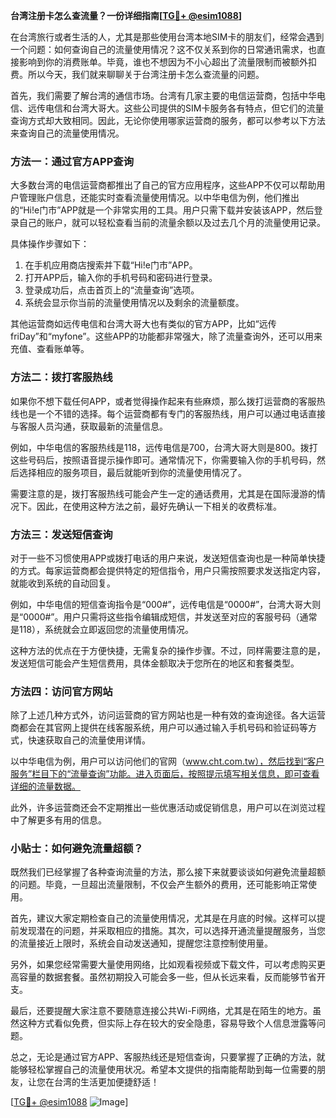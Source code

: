 **台湾注册卡怎么查流量？一份详细指南[[TG💪+ @esim1088](https://t.me/s/esim1088)]**

在台湾旅行或者生活的人，尤其是那些使用台湾本地SIM卡的朋友们，经常会遇到一个问题：如何查询自己的流量使用情况？这不仅关系到你的日常通讯需求，也直接影响到你的消费账单。毕竟，谁也不想因为不小心超出了流量限制而被额外扣费。所以今天，我们就来聊聊关于台湾注册卡怎么查流量的问题。

首先，我们需要了解台湾的通信市场。台湾有几家主要的电信运营商，包括中华电信、远传电信和台湾大哥大。这些公司提供的SIM卡服务各有特点，但它们的流量查询方式却大致相同。因此，无论你使用哪家运营商的服务，都可以参考以下方法来查询自己的流量使用情况。

### 方法一：通过官方APP查询

大多数台湾的电信运营商都推出了自己的官方应用程序，这些APP不仅可以帮助用户管理账户信息，还能实时查看流量使用情况。以中华电信为例，他们推出的“Hi!e门市”APP就是一个非常实用的工具。用户只需下载并安装该APP，然后登录自己的账户，就可以轻松查看当前的流量余额以及过去几个月的流量使用记录。

具体操作步骤如下：
1. 在手机应用商店搜索并下载“Hi!e门市”APP。
2. 打开APP后，输入你的手机号码和密码进行登录。
3. 登录成功后，点击首页上的“流量查询”选项。
4. 系统会显示你当前的流量使用情况以及剩余的流量额度。

其他运营商如远传电信和台湾大哥大也有类似的官方APP，比如“远传friDay”和“myfone”。这些APP的功能都非常强大，除了流量查询外，还可以用来充值、查看账单等。

### 方法二：拨打客服热线

如果你不想下载任何APP，或者觉得操作起来有些麻烦，那么拨打运营商的客服热线也是一个不错的选择。每个运营商都有专门的客服热线，用户可以通过电话直接与客服人员沟通，获取最新的流量信息。

例如，中华电信的客服热线是118，远传电信是700，台湾大哥大则是800。拨打这些号码后，按照语音提示操作即可。通常情况下，你需要输入你的手机号码，然后选择相应的服务项目，最后就能听到你的流量使用情况了。

需要注意的是，拨打客服热线可能会产生一定的通话费用，尤其是在国际漫游的情况下。因此，在使用这种方法之前，最好先确认一下相关的收费标准。

### 方法三：发送短信查询

对于一些不习惯使用APP或拨打电话的用户来说，发送短信查询也是一种简单快捷的方式。每家运营商都会提供特定的短信指令，用户只需按照要求发送指定内容，就能收到系统的自动回复。

例如，中华电信的短信查询指令是“000#”，远传电信是“0000#”，台湾大哥大则是“0000#”。用户只需将这些指令编辑成短信，并发送至对应的客服号码（通常是118），系统就会立即返回您的流量使用情况。

这种方法的优点在于方便快捷，无需复杂的操作步骤。不过，同样需要注意的是，发送短信可能会产生短信费用，具体金额取决于您所在的地区和套餐类型。

### 方法四：访问官方网站

除了上述几种方式外，访问运营商的官方网站也是一种有效的查询途径。各大运营商都会在其官网上提供在线客服系统，用户可以通过输入手机号码和验证码等方式，快速获取自己的流量使用详情。

以中华电信为例，用户可以访问他们的官网（www.cht.com.tw），然后找到“客户服务”栏目下的“流量查询”功能。进入页面后，按照提示填写相关信息，即可查看详细的流量数据。

此外，许多运营商还会不定期推出一些优惠活动或促销信息，用户可以在浏览过程中了解更多有用的信息。

### 小贴士：如何避免流量超额？

既然我们已经掌握了各种查询流量的方法，那么接下来就要谈谈如何避免流量超额的问题。毕竟，一旦超出流量限制，不仅会产生额外的费用，还可能影响正常使用。

首先，建议大家定期检查自己的流量使用情况，尤其是在月底的时候。这样可以提前发现潜在的问题，并采取相应的措施。其次，可以选择开通流量提醒服务，当您的流量接近上限时，系统会自动发送通知，提醒您注意控制使用量。

另外，如果您经常需要大量使用网络，比如观看视频或下载文件，可以考虑购买更高容量的数据套餐。虽然初期投入可能会多一些，但从长远来看，反而能够节省开支。

最后，还要提醒大家注意不要随意连接公共Wi-Fi网络，尤其是在陌生的地方。虽然这种方式看似免费，但实际上存在较大的安全隐患，容易导致个人信息泄露等问题。

总之，无论是通过官方APP、客服热线还是短信查询，只要掌握了正确的方法，就能够轻松掌握自己的流量使用状况。希望本文提供的指南能帮助到每一位需要的朋友，让您在台湾的生活更加便捷舒适！

[[TG💪+ @esim1088](https://t.me/s/esim1088) ![Image](https://i.postimg.cc/4NQfJmqS/Snipaste-2025-05-13-00-14-12.png)]
